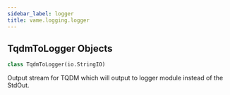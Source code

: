 ```yaml
---
sidebar_label: logger
title: vame.logging.logger
---
```


## TqdmToLogger Objects

```python
class TqdmToLogger(io.StringIO)
```

Output stream for TQDM which will output to logger module instead of
the StdOut.

